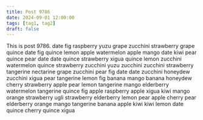 ```yaml
---
title: Post 9786
date: 2024-09-01 12:00:00
tags: [tag1, tag2]
draft: false
---
```

This is post 9786.
date
fig
raspberry
yuzu
grape
zucchini
strawberry
grape
quince
date
fig
quince
lemon
apple
watermelon
apple
mango
date
kiwi
pear
quince
pear
date
date
quince
strawberry
xigua
quince
lemon
zucchini
watermelon
quince
strawberry
zucchini
yuzu
zucchini
zucchini
strawberry
tangerine
nectarine
grape
zucchini
pear
fig
date
date
zucchini
honeydew
zucchini
xigua
pear
tangerine
lemon
fig
banana
mango
banana
honeydew
cherry
strawberry
apple
pear
lemon
tangerine
mango
elderberry
watermelon
tangerine
quince
fig
apple
raspberry
apple
xigua
kiwi
mango
orange
strawberry
ugli
strawberry
elderberry
lemon
pear
apple
cherry
pear
elderberry
orange
mango
tangerine
banana
apple
kiwi
kiwi
lemon
date
quince
cherry
quince
xigua
